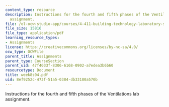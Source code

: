 ```yaml
---
content_type: resource
description: Instructions for the fourth and fifth phases of the Ventilations lab
  assignment.
file: /ol-ocw-studio-app/courses/4-411-building-technology-laboratory-spring-2004/8ef9252c473f51a50384db33180a570b_week8s04.pdf
file_size: 15816
file_type: application/pdf
learning_resource_types:
- Assignments
license: https://creativecommons.org/licenses/by-nc-sa/4.0/
ocw_type: OCWFile
parent_title: Assignments
parent_type: CourseSection
parent_uid: 47f4033f-8306-6168-0902-a7edea3b6b60
resourcetype: Document
title: week8s04.pdf
uid: 8ef9252c-473f-51a5-0384-db33180a570b
---
```

Instructions for the fourth and fifth phases of the Ventilations lab assignment.
